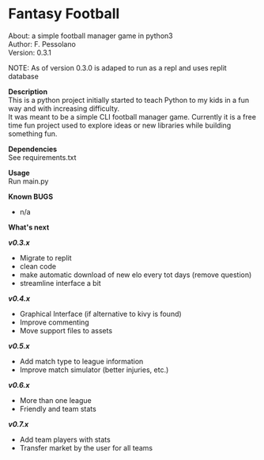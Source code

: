 # Fantasy Football  
About:      a simple football manager game in python3  
Author:     F. Pessolano  
Version:    0.3.1

NOTE:       As of version 0.3.0 is adaped to run as a repl and uses replit database   


**Description**  
This is a python project initially started to teach Python to my kids in a fun way and with increasing difficulty.  
It was meant to be a simple CLI football manager game. Currently it is a free time fun project used to explore ideas or new libraries while building something fun.     

**Dependencies**  
See requirements.txt  

**Usage**  
Run main.py

**Known BUGS**  
 - n/a   

**What's next**

***v0.3.x***
 - Migrate to replit   
 - clean code
 - make automatic download of new elo every tot days (remove question)
 - streamline interface a bit  

***v0.4.x***
 - Graphical Interface (if alternative to kivy is found) 
 - Improve commenting  
 - Move support files to assets  

***v0.5.x***
 - Add match type to league information
 - Improve match simulator (better injuries, etc.)  

***v0.6.x***
 - More than one league  
 - Friendly and team stats  

***v0.7.x***
 - Add team players with stats  
 - Transfer market by the user for all teams  





